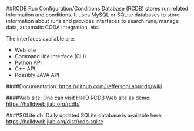 ##RCDB
Run Configuration/Conditions Database (RCDB) stores run related information and conditions. It uses MySQL or SQLite databases to store information about runs and provides interfaces to search runs, manage data, automatic CODA integration, etc. 

The interfaces available are:
- Web site
- Command line interface (CLI)
- Python API
- C++ API
- Possibly JAVA API

####Documentation:
https://github.com/JeffersonLab/rcdb/wiki

####Web site:
One can visit HallD RCDB Web site as demo:  
https://halldweb.jlab.org/rcdb/

####SQLite db:
Daily updated SQLite database is available here:  
https://halldweb.jlab.org/dist/rcdb.sqlite
